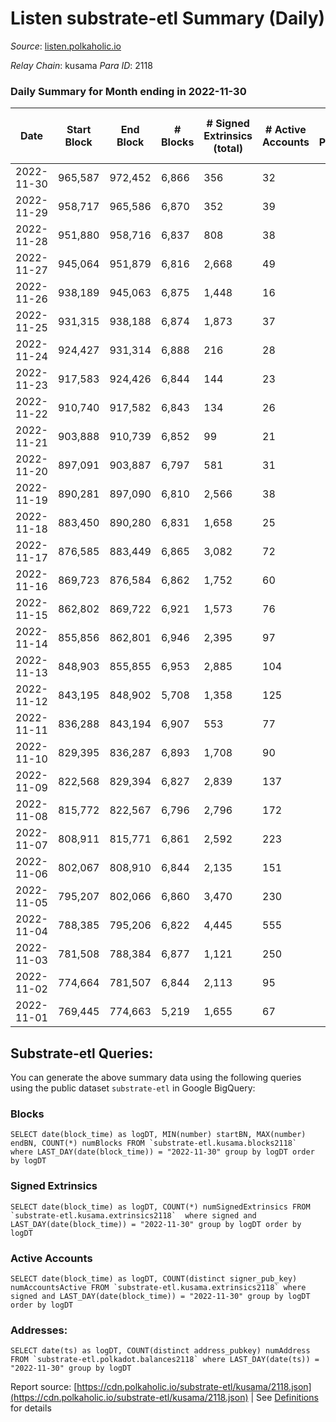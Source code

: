 # Listen substrate-etl Summary (Daily)

_Source_: [listen.polkaholic.io](https://listen.polkaholic.io)

*Relay Chain*: kusama
*Para ID*: 2118



### Daily Summary for Month ending in 2022-11-30


| Date | Start Block | End Block | # Blocks | # Signed Extrinsics (total) | # Active Accounts | # Passive | # New | # Addresses with Balances | # Events | # Transfers | # XCM Transfers In | # XCM Transfers Out |
| ---- | ----------- | --------- | -------- | --------------------------- | ----------------- | --------- | ----- | ------------------------- | -------- | ----------- | ------------------ | ------------------- |
| 2022-11-30 | 965,587 | 972,452 | 6,866  | 356 | 32 |  |  | 2,005 | 15,532 | 308  |   |   |
| 2022-11-29 | 958,717 | 965,586 | 6,870  | 352 | 39 |  |  | 1,994 | 15,573 | 256  |   |   |
| 2022-11-28 | 951,880 | 958,716 | 6,837  | 808 | 38 |  |  | 1,976 | 16,723 | 170  |   |   |
| 2022-11-27 | 945,064 | 951,879 | 6,816  | 2,668 | 49 |  |  | 1,971 | 22,444 | 232  |   |   |
| 2022-11-26 | 938,189 | 945,063 | 6,875  | 1,448 | 16 |  |  |  | 18,299 | 78  |   |   |
| 2022-11-25 | 931,315 | 938,188 | 6,874  | 1,873 | 37 |  |  | 1,948 | 20,132 | 196  |   |   |
| 2022-11-24 | 924,427 | 931,314 | 6,888  | 216 | 28 |  |  | 1,948 | 14,917 | 130  |   |   |
| 2022-11-23 | 917,583 | 924,426 | 6,844  | 144 | 23 |  |  |  | 14,478 | 80  |   |   |
| 2022-11-22 | 910,740 | 917,582 | 6,843  | 134 | 26 |  |  |  | 14,430 | 88  |   |   |
| 2022-11-21 | 903,888 | 910,739 | 6,852  | 99 | 21 |  |  |  | 14,288 | 10  |   |   |
| 2022-11-20 | 897,091 | 903,887 | 6,797  | 581 | 31 |  |  |  | 15,842 | 5  |   |   |
| 2022-11-19 | 890,281 | 897,090 | 6,810  | 2,566 | 38 |  |  |  | 21,784 | 8  |   |   |
| 2022-11-18 | 883,450 | 890,280 | 6,831  | 1,658 | 25 |  |  | 1,938 | 18,873 | 3  |   |   |
| 2022-11-17 | 876,585 | 883,449 | 6,865  | 3,082 | 72 |  |  |  | 23,748 | 123  |   |   |
| 2022-11-16 | 869,723 | 876,584 | 6,862  | 1,752 | 60 |  |  | 1,927 | 19,715 | 38  |   |   |
| 2022-11-15 | 862,802 | 869,722 | 6,921  | 1,573 | 76 |  |  | 1,921 | 20,191 | 115  |   |   |
| 2022-11-14 | 855,856 | 862,801 | 6,946  | 2,395 | 97 |  |  |  | 22,692 | 280  |   |   |
| 2022-11-13 | 848,903 | 855,855 | 6,953  | 2,885 | 104 |  |  |  | 24,528 | 354  |   |   |
| 2022-11-12 | 843,195 | 848,902 | 5,708  | 1,358 | 125 |  |  |  | 17,022 | 242  |   |   |
| 2022-11-11 | 836,288 | 843,194 | 6,907  | 553 | 77 |  |  |  | 16,959 | 296  |   |   |
| 2022-11-10 | 829,395 | 836,287 | 6,893  | 1,708 | 90 |  |  |  | 21,000 | 365  |   |   |
| 2022-11-09 | 822,568 | 829,394 | 6,827  | 2,839 | 137 |  |  |  | 25,066 | 405  |   |   |
| 2022-11-08 | 815,772 | 822,567 | 6,796  | 2,796 | 172 |  |  |  | 24,238 | 475  |   |   |
| 2022-11-07 | 808,911 | 815,771 | 6,861  | 2,592 | 223 |  |  |  | 22,430 | 589  |   |   |
| 2022-11-06 | 802,067 | 808,910 | 6,844  | 2,135 | 151 |  |  |  | 20,296 | 586  |   |   |
| 2022-11-05 | 795,207 | 802,066 | 6,860  | 3,470 | 230 |  |  | 1,470 | 22,694 | 438  |   |   |
| 2022-11-04 | 788,385 | 795,206 | 6,822  | 4,445 | 555 |  |  |  | 28,249 | 581  |   |   |
| 2022-11-03 | 781,508 | 788,384 | 6,877  | 1,121 | 250 |  |  | 831 | 19,621 | 175  |   |   |
| 2022-11-02 | 774,664 | 781,507 | 6,844  | 2,113 | 95 |  |  | 375 | 18,691 | 104  |   |   |
| 2022-11-01 | 769,445 | 774,663 | 5,219  | 1,655 | 67 |  |  | 313 | 14,777 | 68  |   |   |

## Substrate-etl Queries:
You can generate the above summary data using the following queries using the public dataset `substrate-etl` in Google BigQuery:


### Blocks
```
SELECT date(block_time) as logDT, MIN(number) startBN, MAX(number) endBN, COUNT(*) numBlocks FROM `substrate-etl.kusama.blocks2118`  where LAST_DAY(date(block_time)) = "2022-11-30" group by logDT order by logDT
```


### Signed Extrinsics
```
SELECT date(block_time) as logDT, COUNT(*) numSignedExtrinsics FROM `substrate-etl.kusama.extrinsics2118`  where signed and LAST_DAY(date(block_time)) = "2022-11-30" group by logDT order by logDT
```


### Active Accounts
```
SELECT date(block_time) as logDT, COUNT(distinct signer_pub_key) numAccountsActive FROM `substrate-etl.kusama.extrinsics2118` where signed and LAST_DAY(date(block_time)) = "2022-11-30" group by logDT order by logDT
```


### Addresses:
```
SELECT date(ts) as logDT, COUNT(distinct address_pubkey) numAddress FROM `substrate-etl.polkadot.balances2118` where LAST_DAY(date(ts)) = "2022-11-30" group by logDT
```



Report source: [https://cdn.polkaholic.io/substrate-etl/kusama/2118.json](https://cdn.polkaholic.io/substrate-etl/kusama/2118.json) | See [Definitions](/DEFINITIONS.md) for details
